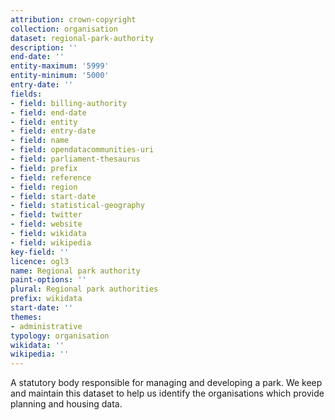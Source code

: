 ```yaml
---
attribution: crown-copyright
collection: organisation
dataset: regional-park-authority
description: ''
end-date: ''
entity-maximum: '5999'
entity-minimum: '5000'
entry-date: ''
fields:
- field: billing-authority
- field: end-date
- field: entity
- field: entry-date
- field: name
- field: opendatacommunities-uri
- field: parliament-thesaurus
- field: prefix
- field: reference
- field: region
- field: start-date
- field: statistical-geography
- field: twitter
- field: website
- field: wikidata
- field: wikipedia
key-field: ''
licence: ogl3
name: Regional park authority
paint-options: ''
plural: Regional park authorities
prefix: wikidata
start-date: ''
themes:
- administrative
typology: organisation
wikidata: ''
wikipedia: ''
---
```


A statutory body responsible for managing and developing a park.
We keep and maintain this dataset to help us identify the organisations which provide planning and housing data.
